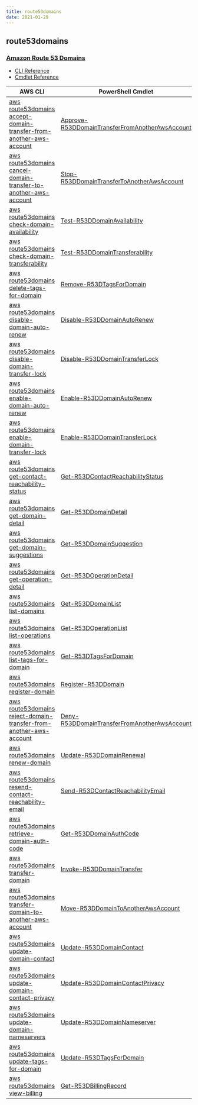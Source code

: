 ```yaml
---
title: route53domains
date: 2021-01-29
---
```


## route53domains

### [Amazon Route 53 Domains](https://aws.amazon.com/route53/)

* [CLI Reference](https://docs.aws.amazon.com/cli/latest/reference/route53domains/index.html)
* [Cmdlet Reference](https://docs.aws.amazon.com/powershell/latest/reference/items/Amazon_Route_53_Domains_cmdlets.html)

|AWS CLI|PowerShell Cmdlet|
|----|----|
|[aws route53domains accept-domain-transfer-from-another-aws-account](https://docs.aws.amazon.com/cli/latest/reference/route53domains/accept-domain-transfer-from-another-aws-account.html)|[Approve-R53DDomainTransferFromAnotherAwsAccount](https://docs.aws.amazon.com/powershell/latest/reference/items/Approve-R53DDomainTransferFromAnotherAwsAccount.html)|
|[aws route53domains cancel-domain-transfer-to-another-aws-account](https://docs.aws.amazon.com/cli/latest/reference/route53domains/cancel-domain-transfer-to-another-aws-account.html)|[Stop-R53DDomainTransferToAnotherAwsAccount](https://docs.aws.amazon.com/powershell/latest/reference/items/Stop-R53DDomainTransferToAnotherAwsAccount.html)|
|[aws route53domains check-domain-availability](https://docs.aws.amazon.com/cli/latest/reference/route53domains/check-domain-availability.html)|[Test-R53DDomainAvailability](https://docs.aws.amazon.com/powershell/latest/reference/items/Test-R53DDomainAvailability.html)|
|[aws route53domains check-domain-transferability](https://docs.aws.amazon.com/cli/latest/reference/route53domains/check-domain-transferability.html)|[Test-R53DDomainTransferability](https://docs.aws.amazon.com/powershell/latest/reference/items/Test-R53DDomainTransferability.html)|
|[aws route53domains delete-tags-for-domain](https://docs.aws.amazon.com/cli/latest/reference/route53domains/delete-tags-for-domain.html)|[Remove-R53DTagsForDomain](https://docs.aws.amazon.com/powershell/latest/reference/items/Remove-R53DTagsForDomain.html)|
|[aws route53domains disable-domain-auto-renew](https://docs.aws.amazon.com/cli/latest/reference/route53domains/disable-domain-auto-renew.html)|[Disable-R53DDomainAutoRenew](https://docs.aws.amazon.com/powershell/latest/reference/items/Disable-R53DDomainAutoRenew.html)|
|[aws route53domains disable-domain-transfer-lock](https://docs.aws.amazon.com/cli/latest/reference/route53domains/disable-domain-transfer-lock.html)|[Disable-R53DDomainTransferLock](https://docs.aws.amazon.com/powershell/latest/reference/items/Disable-R53DDomainTransferLock.html)|
|[aws route53domains enable-domain-auto-renew](https://docs.aws.amazon.com/cli/latest/reference/route53domains/enable-domain-auto-renew.html)|[Enable-R53DDomainAutoRenew](https://docs.aws.amazon.com/powershell/latest/reference/items/Enable-R53DDomainAutoRenew.html)|
|[aws route53domains enable-domain-transfer-lock](https://docs.aws.amazon.com/cli/latest/reference/route53domains/enable-domain-transfer-lock.html)|[Enable-R53DDomainTransferLock](https://docs.aws.amazon.com/powershell/latest/reference/items/Enable-R53DDomainTransferLock.html)|
|[aws route53domains get-contact-reachability-status](https://docs.aws.amazon.com/cli/latest/reference/route53domains/get-contact-reachability-status.html)|[Get-R53DContactReachabilityStatus](https://docs.aws.amazon.com/powershell/latest/reference/items/Get-R53DContactReachabilityStatus.html)|
|[aws route53domains get-domain-detail](https://docs.aws.amazon.com/cli/latest/reference/route53domains/get-domain-detail.html)|[Get-R53DDomainDetail](https://docs.aws.amazon.com/powershell/latest/reference/items/Get-R53DDomainDetail.html)|
|[aws route53domains get-domain-suggestions](https://docs.aws.amazon.com/cli/latest/reference/route53domains/get-domain-suggestions.html)|[Get-R53DDomainSuggestion](https://docs.aws.amazon.com/powershell/latest/reference/items/Get-R53DDomainSuggestion.html)|
|[aws route53domains get-operation-detail](https://docs.aws.amazon.com/cli/latest/reference/route53domains/get-operation-detail.html)|[Get-R53DOperationDetail](https://docs.aws.amazon.com/powershell/latest/reference/items/Get-R53DOperationDetail.html)|
|[aws route53domains list-domains](https://docs.aws.amazon.com/cli/latest/reference/route53domains/list-domains.html)|[Get-R53DDomainList](https://docs.aws.amazon.com/powershell/latest/reference/items/Get-R53DDomainList.html)|
|[aws route53domains list-operations](https://docs.aws.amazon.com/cli/latest/reference/route53domains/list-operations.html)|[Get-R53DOperationList](https://docs.aws.amazon.com/powershell/latest/reference/items/Get-R53DOperationList.html)|
|[aws route53domains list-tags-for-domain](https://docs.aws.amazon.com/cli/latest/reference/route53domains/list-tags-for-domain.html)|[Get-R53DTagsForDomain](https://docs.aws.amazon.com/powershell/latest/reference/items/Get-R53DTagsForDomain.html)|
|[aws route53domains register-domain](https://docs.aws.amazon.com/cli/latest/reference/route53domains/register-domain.html)|[Register-R53DDomain](https://docs.aws.amazon.com/powershell/latest/reference/items/Register-R53DDomain.html)|
|[aws route53domains reject-domain-transfer-from-another-aws-account](https://docs.aws.amazon.com/cli/latest/reference/route53domains/reject-domain-transfer-from-another-aws-account.html)|[Deny-R53DDomainTransferFromAnotherAwsAccount](https://docs.aws.amazon.com/powershell/latest/reference/items/Deny-R53DDomainTransferFromAnotherAwsAccount.html)|
|[aws route53domains renew-domain](https://docs.aws.amazon.com/cli/latest/reference/route53domains/renew-domain.html)|[Update-R53DDomainRenewal](https://docs.aws.amazon.com/powershell/latest/reference/items/Update-R53DDomainRenewal.html)|
|[aws route53domains resend-contact-reachability-email](https://docs.aws.amazon.com/cli/latest/reference/route53domains/resend-contact-reachability-email.html)|[Send-R53DContactReachabilityEmail](https://docs.aws.amazon.com/powershell/latest/reference/items/Send-R53DContactReachabilityEmail.html)|
|[aws route53domains retrieve-domain-auth-code](https://docs.aws.amazon.com/cli/latest/reference/route53domains/retrieve-domain-auth-code.html)|[Get-R53DDomainAuthCode](https://docs.aws.amazon.com/powershell/latest/reference/items/Get-R53DDomainAuthCode.html)|
|[aws route53domains transfer-domain](https://docs.aws.amazon.com/cli/latest/reference/route53domains/transfer-domain.html)|[Invoke-R53DDomainTransfer](https://docs.aws.amazon.com/powershell/latest/reference/items/Invoke-R53DDomainTransfer.html)|
|[aws route53domains transfer-domain-to-another-aws-account](https://docs.aws.amazon.com/cli/latest/reference/route53domains/transfer-domain-to-another-aws-account.html)|[Move-R53DDomainToAnotherAwsAccount](https://docs.aws.amazon.com/powershell/latest/reference/items/Move-R53DDomainToAnotherAwsAccount.html)|
|[aws route53domains update-domain-contact](https://docs.aws.amazon.com/cli/latest/reference/route53domains/update-domain-contact.html)|[Update-R53DDomainContact](https://docs.aws.amazon.com/powershell/latest/reference/items/Update-R53DDomainContact.html)|
|[aws route53domains update-domain-contact-privacy](https://docs.aws.amazon.com/cli/latest/reference/route53domains/update-domain-contact-privacy.html)|[Update-R53DDomainContactPrivacy](https://docs.aws.amazon.com/powershell/latest/reference/items/Update-R53DDomainContactPrivacy.html)|
|[aws route53domains update-domain-nameservers](https://docs.aws.amazon.com/cli/latest/reference/route53domains/update-domain-nameservers.html)|[Update-R53DDomainNameserver](https://docs.aws.amazon.com/powershell/latest/reference/items/Update-R53DDomainNameserver.html)|
|[aws route53domains update-tags-for-domain](https://docs.aws.amazon.com/cli/latest/reference/route53domains/update-tags-for-domain.html)|[Update-R53DTagsForDomain](https://docs.aws.amazon.com/powershell/latest/reference/items/Update-R53DTagsForDomain.html)|
|[aws route53domains view-billing](https://docs.aws.amazon.com/cli/latest/reference/route53domains/view-billing.html)|[Get-R53DBillingRecord](https://docs.aws.amazon.com/powershell/latest/reference/items/Get-R53DBillingRecord.html)|

